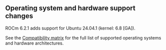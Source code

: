 ## Operating system and hardware support changes

ROCm 6.2.1 adds support for Ubuntu 24.04.1 (kernel: 6.8 [GA]).

See the [Compatibility matrix](https://rocm.docs.amd.com/en/docs-6.2.1/compatibility/compatibility-matrix.html) for the full list of supported operating systems and hardware architectures.
